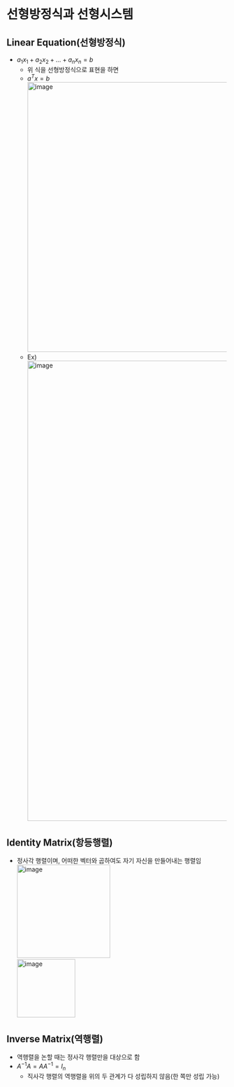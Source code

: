 # 선형방정식과 선형시스템

## Linear Equation(선형방정식)

- $a_{1}x_{1} + a_{2}x_{2} + ... + a_{n}x_{n} = b$
  - 위 식을 선형방정식으로 표현을 하면
  - $a^{T}x = b$ <br/>
    <img width="617" alt="image" src="https://github.com/y100861/Linear_Algebra/assets/107607076/9dc0cc78-c267-4191-8116-6d14d2fca999">
  - Ex) <br/>
    <img width="1052" alt="image" src="https://github.com/y100861/Linear_Algebra/assets/107607076/249274f0-904d-45f0-ab2d-9d76e486b186">


## Identity Matrix(항등행렬)

- 정사각 행렬이며, 어떠한 벡터와 곱하여도 자기 자신을 만들어내는 행렬임 <br/>
  <img width="213" alt="image" src="https://github.com/y100861/Linear_Algebra/assets/107607076/c7d977e9-5b7b-4b4a-8051-3e1eb110c2df"> <br/>
  <img width="133" alt="image" src="https://github.com/y100861/Linear_Algebra/assets/107607076/91660416-f5b1-46b6-aaa5-79563224cd19">


## Inverse Matrix(역행렬)

- 역행렬을 논할 때는 정사각 행렬만을 대상으로 함
- $A^{-1}A = AA^{-1} = I_{n}$ <br/>
  - 직사각 행렬의 역행렬을 위의 두 관계가 다 성립하지 않음(한 쪽만 성립 가능)

